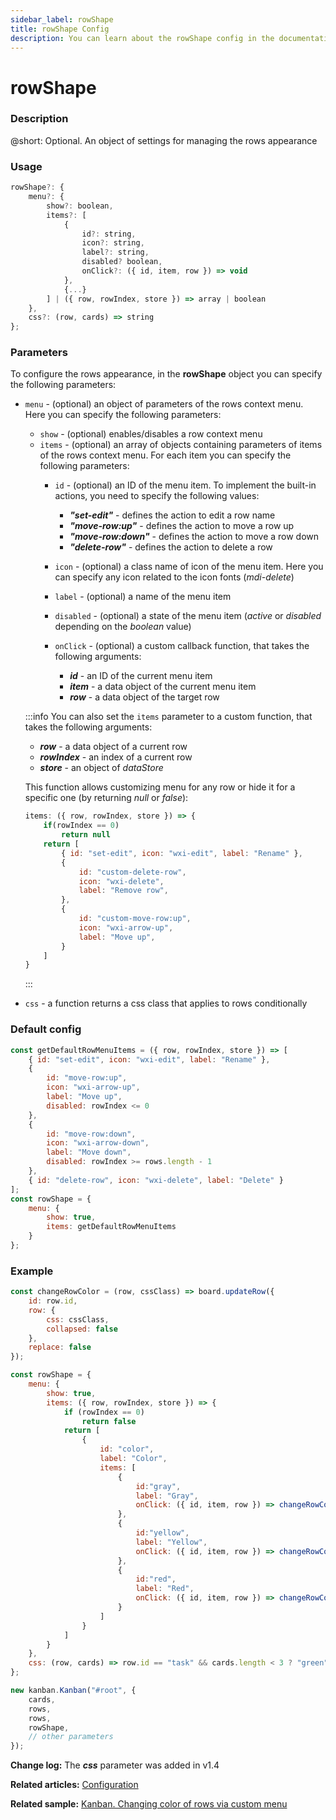 ```yaml
---
sidebar_label: rowShape
title: rowShape Config
description: You can learn about the rowShape config in the documentation of the DHTMLX JavaScript Kanban library. Browse developer guides and API reference, try out code examples and live demos, and download a free 30-day evaluation version of DHTMLX Kanban.
---
```


# rowShape

### Description

@short: Optional. An object of settings for managing the rows appearance

### Usage

~~~jsx {}
rowShape?: {
	menu?: {
		show?: boolean, 
		items?: [
			{
				id?: string,
				icon?: string,
				label?: string,
				disabled? boolean,
				onClick?: ({ id, item, row }) => void
			}, 
			{...}
		] | ({ row, rowIndex, store }) => array | boolean
	},
	css?: (row, cards) => string
};
~~~

### Parameters

To configure the rows appearance, in the **rowShape** object you can specify the following parameters:

- `menu` - (optional) an object of parameters of the rows context menu. Here you can specify the following parameters:
	- `show` - (optional) enables/disables a row context menu
	- `items` - (optional) an array of objects containing parameters of items of the rows context menu. For each item you can specify the following parameters:
		- `id` - (optional) an ID of the menu item. To implement the built-in actions, you need to specify the following values:
			- ***"set-edit"*** - defines the action to edit a row name
			- ***"move-row:up"*** - defines the action to move a row up
			- ***"move-row:down"*** - defines the action to move a row down
			- ***"delete-row"*** - defines the action to delete a row

		- `icon` - (optional) a class name of icon of the menu item. Here you can specify any icon related to the icon fonts (*mdi-delete*)
		- `label` - (optional) a name of the menu item
		- `disabled` - (optional) a state of the menu item (*active* or *disabled* depending on the *boolean* value)
		- `onClick` - (optional) a custom callback function, that takes the following arguments:
			- ***id*** - an ID of the current menu item
			- ***item*** - a data object of the current menu item
			- ***row*** - a data object of the target row

	:::info
	You can also set the `items` parameter to a custom function, that takes the following arguments:
	- ***row*** - a data object of a current row
	- ***rowIndex*** - an index of a current row
	- ***store*** - an object of *dataStore*

	This function allows customizing menu for any row or hide it for a specific one (by returning *null* or *false*):

	~~~jsx {}
	items: ({ row, rowIndex, store }) => {
		if(rowIndex == 0)
			return null
		return [
			{ id: "set-edit", icon: "wxi-edit", label: "Rename" },
			{
				id: "custom-delete-row",
				icon: "wxi-delete",
				label: "Remove row",
			},
			{
				id: "custom-move-row:up",
				icon: "wxi-arrow-up",
				label: "Move up",
			}
		]
	}
	~~~
	:::

- `css` - a function returns a css class that applies to rows conditionally

### Default config

~~~jsx {}
const getDefaultRowMenuItems = ({ row, rowIndex, store }) => [
	{ id: "set-edit", icon: "wxi-edit", label: "Rename" },
    {
        id: "move-row:up",
        icon: "wxi-arrow-up",
        label: "Move up",
        disabled: rowIndex <= 0
    },
    {
        id: "move-row:down",
        icon: "wxi-arrow-down",
        label: "Move down",
        disabled: rowIndex >= rows.length - 1
    },
    { id: "delete-row", icon: "wxi-delete", label: "Delete" }
];
const rowShape = {
	menu: {
		show: true,
		items: getDefaultRowMenuItems
	}
};
~~~

### Example

~~~jsx {10-42,48}
const changeRowColor = (row, cssClass) => board.updateRow({ 
    id: row.id,
    row: {
        css: cssClass,
        collapsed: false
    },
    replace: false
});

const rowShape = {
	menu: {
		show: true,
		items: ({ row, rowIndex, store }) => {
			if (rowIndex == 0) 
				return false
			return [
				{
                    id: "color",
                    label: "Color",
                    items: [
                        { 
                            id:"gray", 
                            label: "Gray",
                            onClick: ({ id, item, row }) => changeRowColor(row, "gray")
                        },
                        { 
                            id:"yellow", 
                            label: "Yellow",
                            onClick: ({ id, item, row }) => changeRowColor(row, "yellow")
                        },
                        { 
                            id:"red", 
                            label: "Red",
                            onClick: ({ id, item, row }) => changeRowColor(row, "red")
                        }
                    ]
                }
			]
		}
	},
	css: (row, cards) => row.id == "task" && cards.length < 3 ? "green" : "red"
};

new kanban.Kanban("#root", {
	cards,
	rows,
	rows,
	rowShape, 
	// other parameters
});
~~~

**Change log:** The ***css*** parameter was added in v1.4

**Related articles:** [Configuration](../../../guides/configuration)

**Related sample:** [Kanban. Changing color of rows via custom menu](https://snippet.dhtmlx.com/tev4ej9c?tag=kanban)
